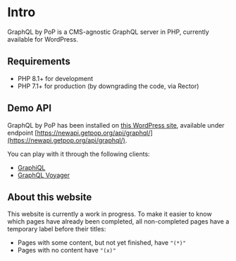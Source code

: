 # Intro

GraphQL by PoP is a CMS-agnostic GraphQL server in PHP, currently available for WordPress.

## Requirements

- PHP 8.1+ for development
- PHP 7.1+ for production (by downgrading the code, via Rector)
<!-- - PHP 7.1+ for production ([downgrading the code](../architecture/downgrading-code.html)) -->

## Demo API

GraphQL by PoP has been installed on [this WordPress site](https://newapi.getpop.org), available under endpoint [https://newapi.getpop.org/api/graphql/](https://newapi.getpop.org/api/graphql/).

You can play with it through the following clients:

- [GraphiQL](https://newapi.getpop.org/graphiql/)
- [GraphQL Voyager](https://newapi.getpop.org/graphql-interactive/)

## About this website

This website is currently a work in progress. To make it easier to know which pages have already been completed, all non-completed pages have a temporary label before their titles:

- Pages with some content, but not yet finished, have `"(*)"`
- Pages with no content have `"(x)"`

<!-- Status (to do/in progress/done) for the different pages is managed through these projects:

- [Complete docs](https://github.com/GraphQLByPoP/graphql-by-pop.com/projects/1)
- [Complete guides](https://github.com/GraphQLByPoP/graphql-by-pop.com/projects/3) -->
